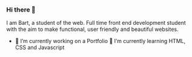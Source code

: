### Hi there 👋
I am Bart, a student of the web. 
Full time front end development student with the aim to make functional, user friendly and beautiful websites. 

- 🔭 I’m currently working on a Portfolio
   🌱 I’m currently learning HTML, CSS and Javascript
<!--
**Barvand/Barvand** is a ✨ _special_ ✨ repository because its `README.md` (this file) appears on your GitHub profile.

Here are some ideas to get you started:

- 🔭 I’m currently working on ...
- 🌱 I’m currently learning ...
- 👯 I’m looking to collaborate on ...
- 🤔 I’m looking for help with ...
- 💬 Ask me about ...
- 📫 How to reach me: ...
- 😄 Pronouns: ...
- ⚡ Fun fact: ...
-->
